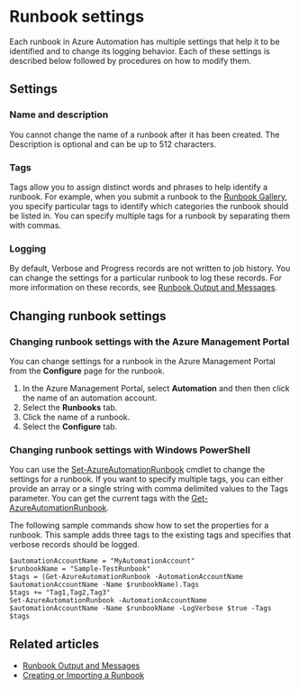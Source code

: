 <properties 
   pageTitle="Runbook settings"
   description="Describes the configuration settings for a runbook in Azure Automation and how to change them using both the Azure Management Portal and Windows PowerShell."
   services="automation"
   documentationCenter=""
   authors="bwren"
   manager="stevenka"
   editor="tysonn" />
<tags
	ms.service="automation"
	ms.date="02/09/2016"
	wacn.date=""/>

# Runbook settings

Each runbook in Azure Automation has multiple settings that help it to be identified and to change its logging behavior. Each of these settings is described below followed by procedures on how to modify them.

## Settings

### Name and description

You cannot change the name of a runbook after it has been created. The Description is optional and can be up to 512 characters.

### Tags

Tags allow you to assign distinct words and phrases to help identify a runbook. For example, when you submit a runbook to the [Runbook Gallery](https://msdn.microsoft.com/zh-cn/library/dn781422.aspx), you specify particular tags to identify which categories the runbook should be listed in. You can specify multiple tags for a runbook by separating them with commas.

### Logging

By default, Verbose and Progress records are not written to job history. You can change the settings for a particular runbook to log these records. For more information on these records, see [Runbook Output and Messages](https://msdn.microsoft.com/zh-cn/library/dn879148.aspx).

## Changing runbook settings

### Changing runbook settings with the Azure Management Portal

You can change settings for a runbook in the Azure Management Portal from the **Configure** page for the runbook.

1. In the Azure Management Portal, select **Automation** and then then click the name of an automation account.
1. Select the **Runbooks** tab.
1. Click the name of a runbook.
1. Select the **Configure** tab.

### Changing runbook settings with Windows PowerShell

You can use the [Set-AzureAutomationRunbook](https://msdn.microsoft.com/zh-cn/library/dn690275.aspx) cmdlet to change the settings for a runbook. If you want to specify multiple tags, you can either provide an array or a single string with comma delimited values to the Tags parameter. You can get the current tags with the [Get-AzureAutomationRunbook](https://msdn.microsoft.com/zh-cn/library/dn690278.aspx).

The following sample commands show how to set the properties for a runbook. This sample adds three tags to the existing tags and specifies that verbose records should be logged.

	$automationAccountName = "MyAutomationAccount"
	$runbookName = "Sample-TestRunbook"
	$tags = (Get-AzureAutomationRunbook -AutomationAccountName $automationAccountName -Name $runbookName).Tags
	$tags += "Tag1,Tag2,Tag3"
	Set-AzureAutomationRunbook -AutomationAccountName $automationAccountName -Name $runbookName -LogVerbose $true -Tags $tags

## Related articles
- [Runbook Output and Messages](/documentation/articles/automation-runbook-output-and-messages/) 
- [Creating or Importing a Runbook](/documentation/articles/automation-creating-importing-runbook/)